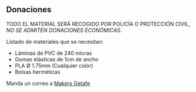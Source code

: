 ## <a>Donaciones</a>

TODO EL MATERIAL SERÁ RECOGIDO POR POLICÍA O PROTECCIÓN CIVIL, *NO SE ADMITEN DONACIONES ECONÓMICAS*.

Listado de materiales que se necesitan:

* Láminas de PVC de 240 micras
* Gomas elásticas de 1cm de ancho
* PLA Ø 1.75mm (Cualquier color)
* Bolsas herméticas

Manda un correo a [Makers Getafe](mailto:makersgetafe@gmail.com)

